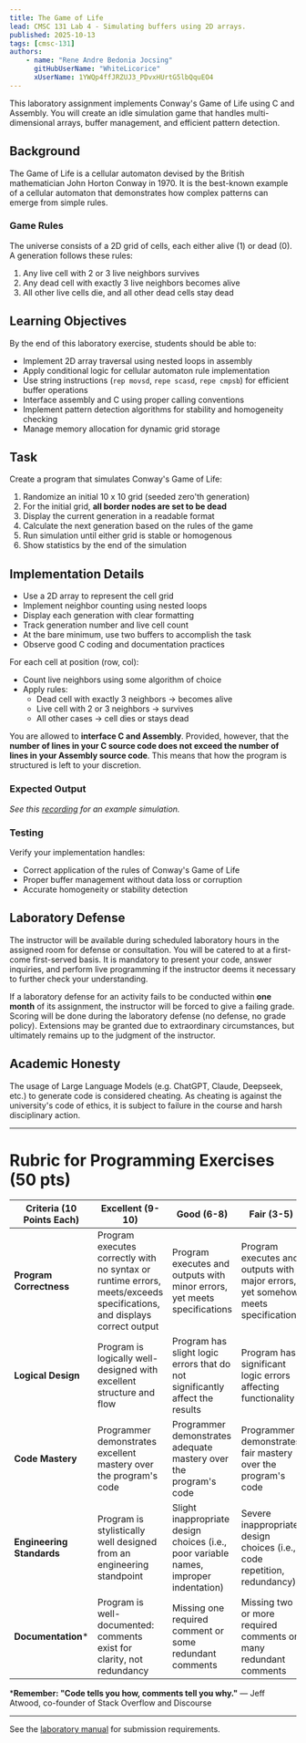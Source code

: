```yaml
---
title: The Game of Life
lead: CMSC 131 Lab 4 - Simulating buffers using 2D arrays.
published: 2025-10-13
tags: [cmsc-131]
authors:
    - name: "Rene Andre Bedonia Jocsing"
      gitHubUserName: "WhiteLicorice"
      xUserName: 1YWQp4ffJRZUJ3_PDvxHUrtG5lbQquEO4
---
```


This laboratory assignment implements Conway's Game of Life using C and Assembly. You will create an idle simulation game that handles multi-dimensional arrays, buffer management, and efficient pattern detection.

## Background

The Game of Life is a cellular automaton devised by the British mathematician John Horton Conway in 1970. It is the best-known example of a cellular automaton that demonstrates how complex patterns can emerge from simple rules.

### Game Rules

The universe consists of a 2D grid of cells, each either alive (1) or dead (0). A generation follows these rules:

1. Any live cell with 2 or 3 live neighbors survives
2. Any dead cell with exactly 3 live neighbors becomes alive
3. All other live cells die, and all other dead cells stay dead

## Learning Objectives

By the end of this laboratory exercise, students should be able to:

- Implement 2D array traversal using nested loops in assembly
- Apply conditional logic for cellular automaton rule implementation
- Use string instructions (`rep movsd`, `repe scasd`, `repe cmpsb`) for efficient buffer operations
- Interface assembly and C using proper calling conventions
- Implement pattern detection algorithms for stability and homogeneity checking
- Manage memory allocation for dynamic grid storage

## Task

Create a program that simulates Conway's Game of Life:

1. Randomize an initial 10 x 10 grid (seeded zero'th generation)
2. For the initial grid, **all border nodes are set to be dead**
3. Display the current generation in a readable format
4. Calculate the next generation based on the rules of the game
5. Run simulation until either grid is stable or homogenous
6. Show statistics by the end of the simulation

## Implementation Details

- Use a 2D array to represent the cell grid
- Implement neighbor counting using nested loops
- Display each generation with clear formatting
- Track generation number and live cell count
- At the bare minimum, use two buffers to accomplish the task
- Observe good C coding and documentation practices

For each cell at position (row, col):
- Count live neighbors using some algorithm of choice
- Apply rules:
    - Dead cell with exactly 3 neighbors → becomes alive
    - Live cell with 2 or 3 neighbors → survives
    - All other cases → cell dies or stays dead

You are allowed to **interface C and Assembly**. Provided, however, that the **number of lines in your C source code does not exceed the number of lines in your Assembly source code**. This means that how the program is structured is left to your discretion.

### Expected Output

*See this [recording](https://drive.google.com/file/d/1T7tMWO6YcBEtEl8wpn9uz_91FXf-uPiW/view?usp=drive_link) for an example simulation.*

### Testing

Verify your implementation handles:
- Correct application of the rules of Conway's Game of Life
- Proper buffer management without data loss or corruption
- Accurate homogeneity or stability detection

## Laboratory Defense

The instructor will be available during scheduled laboratory hours in the assigned room for defense or consultation. You will be catered to at a first-come first-served basis. It is mandatory to present your code, answer inquiries, and perform live programming if the instructor deems it necessary to further check your understanding.

If a laboratory defense for an activity fails to be conducted within **one month** of its assignment, the instructor will be forced to give a failing grade. Scoring will be done during the laboratory defense (no defense, no grade policy). Extensions may be granted due to extraordinary circumstances, but ultimately remains up to the judgment of the instructor.

## Academic Honesty

The usage of Large Language Models (e.g. ChatGPT, Claude, Deepseek, etc.) to generate code is considered cheating. As cheating is against the university's code of ethics, it is subject to failure in the course and harsh disciplinary action.

---

# Rubric for Programming Exercises (50 pts)

| **Criteria (10 Points Each)** | **Excellent (9-10)** | **Good (6-8)** | **Fair (3-5)** | **Poor (0-2)** |
|---|---|---|---|---|
| **Program Correctness** | Program executes correctly with no syntax or runtime errors, meets/exceeds specifications, and displays correct output | Program executes and outputs with minor errors, yet meets specifications | Program executes and outputs with major errors, yet somehow meets specifications | Program does not execute or does not meet specs |
| **Logical Design** | Program is logically well-designed with excellent structure and flow | Program has slight logic errors that do not significantly affect the results | Program has significant logic errors affecting functionality | Program logic is fundamentally incorrect |
| **Code Mastery** | Programmer demonstrates excellent mastery over the program's code | Programmer demonstrates adequate mastery over the program's code | Programmer demonstrates fair mastery over the program's code | Programmer demonstrates poor mastery over the program's code |
| **Engineering Standards** | Program is stylistically well designed from an engineering standpoint | Slight inappropriate design choices (i.e., poor variable names, improper indentation) | Severe inappropriate design choices (i.e., code repetition, redundancy) | Program is poorly written |
| **Documentation*** | Program is well-documented: comments exist for clarity, not redundancy | Missing one required comment or some redundant comments | Missing two or more required comments or many redundant comments | Most documentation missing or most documentation is redundant |

***Remember: "Code tells you how, comments tell you why."** — Jeff Atwood, co-founder of Stack Overflow and Discourse

---

See the [laboratory manual](https://drive.google.com/file/d/1YWQp4ffJRZUJ3_PDvxHUrtG5lbQquEO4/view?usp=drive_link) for submission requirements.